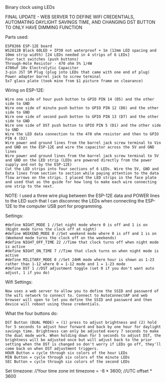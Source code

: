 Binary clock using LEDs

FINAL UPDATE - WEB SERVER TO DEFINE WIFI CREDENTIALS, AUTOMATING DAYLIGHT SAVINGS TIME, AND CHANGING DST BUTTON TO ONLY HAVE DIMMING FUNCTION

Parts used:

    ESP8266 ESP-12E board
    WS2812B Black 60LED + IP30 not waterproof + 1m (12mm LED spacing and 10mm strip width) [24 LEDs needed in 4 strips of 6 LEDs]
    Four tact switches (push buttons)
    Through-Hole Resistor - 470 ohm 5% 1/4W
    4700uF 10v Electrolytic Capacitor
    3-pin JST SM Plug (plug into LEDs that came with one end of plug)
    Power adapter barrel jack to screw terminal
    5x7 glass plate (took mine from $1 picture frame on clearance)

Wiring on ESP-12E:

    Wire one side of hour push button to GPIO PIN 14 (D5) and the other side to GND
    Wire one side of minute push button to GPIO PIN 12 (D6) and the other side to GND
    Wire one side of second push botton to GPIO PIN 13 (D7) and the other side to GND
    Wire one side of DST push button to GPIO PIN 5 (D1) and the other side to GND
    Wire the LED data connection to the 470 ohm resistor and then to GPIO PIN 4 (D2)
    Wire power and ground lines from the barrel jack screw terminal to Vin and GND on the ESP-12E and wire the capacitor across the 5V and GND lines
    Wire power and ground lines from the barrel jack screw terminal to 5V and GND on the LED strip (LEDs are powered directly from the power supply and not by the ESP-12E)
    Cut the LED strips into four sections of 6 LEDs. Wire the 5V, GND and Data lines from section to section while paying attention to the data flow arrows on the strips. I placed the LED strips in the face plate and used that as the guide for how long to make each wire connecting one strip to the next.

NOTE: I used a three wire plug between the ESP-12E data and POWER lines to the LED such that I can disconnec the LEDs when connecting the ESP-12E to the computer USB port for programming.

Settings:

    #define NIGHT_MODE 1 //Set night mode where 0 is off and 1 is on (Night mode turns the clock off at night)
    #define WEEKEND_MODE 0 //Set weekend mode where 0 is off and 1 is on (Weekend mode turns the clock off on the weekends)
    #define NIGHT_OFF_TIME 22 //Time that clock turns off when night mode is active
    #define NIGHT_ON_TIME 7 //Time that clock turns on when night mode is active
    #define MILITARY_MODE 0 //Set 24HR mode where hour is shown as 1-23 rather than 1-12 where 0 = 1-12 mode and 1 = 1-23 mode
    #define DST 1 //DST adjustment toggle (set 0 if you don't want auto adjust, 1 if you do)

Wifi Settings:

    Now uses a web server to allow you to define the SSID and password of the wifi network to connect to. Connect to AutoConnectAP and web browser will open to let you define the SSID and password and then device will reboot using those credentials.

What the four buttons do:

    DST Button (DUAL MODE) = (1) press to adjust brightness and (2) hold for 5 seconds to adjust hour forward and back by one hour for daylight savings time. Brightness can only be adjusted every 7 seconds to make the dual mode work. When holding down for 5 seconds to adjust DST, the brightness will be adjusted once but will adjust back to the prior setting when the DST is changed so don't worry if LEDs go off, they'll come back on when DST adjustment triggers.
    HOUR Button = cycle through six colors of the hour LEDs
    MIN Button = cycle through six colors of the minute LEDs
    SEC Button = cycle through six colors of the second LEDs

Set timezone: //Your time zone int timezone = -8 * 3600; //UTC offset * 3600
